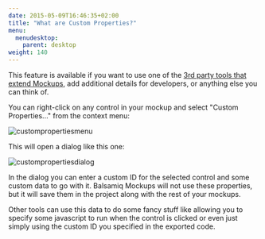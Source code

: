 ```yaml
---
date: 2015-05-09T16:46:35+02:00
title: "What are Custom Properties?"
menu:
  menudesktop:
    parent: desktop
weight: 140
---
```

This feature is available if you want to use one of the [3rd party tools that extend Mockups](http://support.balsamiq.com/customer/portal/articles/135659), add additional details for developers, or anything else you can think of.

You can right-click on any control in your mockup and select "Custom Properties..." from the context menu:

![custompropertiesmenu](http://media.balsamiq.com/img/support/docs/m4d/b3/custompropertiesmenu.png)

This will open a dialog like this one:

![custompropertiesdialog](http://media.balsamiq.com/img/support/docs/m4d/b3/custompropertiesdialog.png)

In the dialog you can enter a custom ID for the selected control and some custom data to go with it. Balsamiq Mockups will not use these properties, but it will save them in the project along with the rest of your mockups.

Other tools can use this data to do some fancy stuff like allowing you to specify some javascript to run when the control is clicked or even just simply using the custom ID you specified in the exported code.
